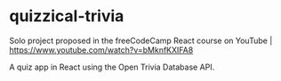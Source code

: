 # quizzical-trivia
Solo project proposed in the freeCodeCamp React course on YouTube | https://www.youtube.com/watch?v=bMknfKXIFA8

A quiz app in React using the Open Trivia Database API.
